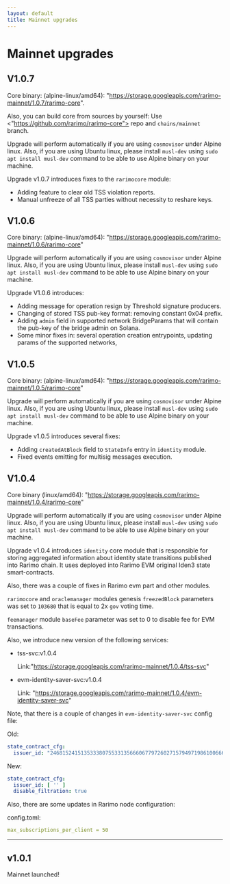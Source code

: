 ```yaml
---
layout: default
title: Mainnet upgrades
---
```


# Mainnet upgrades

## V1.0.7

Core binary: (alpine-linux/amd64): "<https://storage.googleapis.com/rarimo-mainnet/1.0.7/rarimo-core>".

Also, you can build core from sources by yourself: Use <"https://github.com/rarimo/rarimo-core"> repo
and `chains/mainnet` branch.

Upgrade will perform automatically if you are using `cosmovisor` under Alpine linux.
Also, if you are using Ubuntu linux, please install `musl-dev` using `sudo apt install musl-dev` command to be able to
use Alpine binary on your machine.

Upgrade v1.0.7 introduces fixes to the `rarimocore` module:

- Adding feature to clear old TSS violation reports.
- Manual unfreeze of all TSS parties without necessity to reshare keys.

## V1.0.6

Core binary: (alpine-linux/amd64): "<https://storage.googleapis.com/rarimo-mainnet/1.0.6/rarimo-core>"

Upgrade will perform automatically if you are using `cosmovisor` under Alpine linux.
Also, if you are using Ubuntu linux, please install `musl-dev` using `sudo apt install musl-dev` command to be able to
use Alpine binary on your machine.

Upgrade V1.0.6 introduces:

- Adding message for operation resign by Threshold signature producers.
- Changing of stored TSS pub-key format: removing constant 0x04 prefix.
- Adding `admin` field in supported network BridgeParams that will contain the pub-key of the bridge admin on Solana.
- Some minor fixes in: several operation creation entrypoints, updating params of the supported networks,

## V1.0.5

Core binary: (alpine-linux/amd64): "<https://storage.googleapis.com/rarimo-mainnet/1.0.5/rarimo-core>"

Upgrade will perform automatically if you are using `cosmovisor` under Alpine linux.
Also, if you are using Ubuntu linux, please install `musl-dev` using `sudo apt install musl-dev` command to be able to
use Alpine binary on your machine.

Upgrade v1.0.5 introduces several fixes:

- Adding `createdAtBlock` field to `StateInfo` entry in `identity` module.
- Fixed events emitting for multisig messages execution.

## V1.0.4

Core binary (linux/amd64): "<https://storage.googleapis.com/rarimo-mainnet/1.0.4/rarimo-core>"

Upgrade will perform automatically if you are using `cosmovisor` under Alpine linux.
Also, if you are using Ubuntu linux, please install `musl-dev` using `sudo apt install musl-dev` command to be able to
use Alpine binary on your machine.

Upgrade v1.0.4 introduces `identity` core module that is responsible for storing aggregated information about
identity state transitions published into Rarimo chain. It uses deployed into Rarimo EVM original Iden3 state
smart-contracts.

Also, there was a couple of fixes in Rarimo evm part and other modules.

`rarimocore` and `oraclemanager` modules genesis `freezedBlock` parameters was set to `103680` that is equal to 2x `gov`
voting time.

`feemanager` module `baseFee` parameter was set to 0 to disable fee for EVM transactions.

Also, we introduce new version of the following services:

- tss-svc:v1.0.4

  Link:"<https://storage.googleapis.com/rarimo-mainnet/1.0.4/tss-svc>"
- evm-identity-saver-svc:v1.0.4

  Link: "<https://storage.googleapis.com/rarimo-mainnet/1.0.4/evm-identity-saver-svc>"

Note, that there is a couple of changes in `evm-identity-saver-svc` config file:

Old:

```yaml
state_contract_cfg:
  issuer_id: "24681524151353338075533135666067797260271579497198610066639546696060309762"
```

New:

```yaml
state_contract_cfg:
  issuer_id: [ '' ]
  disable_filtration: true
```

Also, there are some updates in Rarimo node configuration:

config.toml:

```yaml
max_subscriptions_per_client = 50
```

----

## v1.0.1

Mainnet launched!
